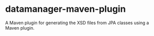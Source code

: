 datamanager-maven-plugin
========================

A Maven plugin for generating the XSD files from JPA classes using a Maven plugin.
